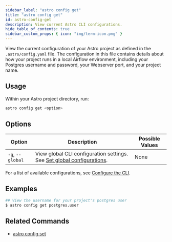 ```yaml
---
sidebar_label: "astro config get"
title: "astro config get"
id: astro-config-get
description: View current Astro CLI configurations.
hide_table_of_contents: true
sidebar_custom_props: { icon: "img/term-icon.png" }
---
```


View the current configuration of your Astro project as defined in the `.astro/config.yaml` file. The configuration in this file contains details about how your project runs in a local Airflow environment, including your Postgres username and password, your Webserver port, and your project name.

## Usage

Within your Astro project directory, run:

```sh
astro config get <option>
```

## Options

| Option           | Description                             | Possible Values |
| ---------------- | --------------------------------------- | --------------- |
| `-g`, `--global` | View global CLI configuration settings. See [Set global configurations](configure-cli.md#set-global-configurations). | None            |

For a list of available configurations, see [Configure the CLI](configure-cli.md).

## Examples

```sh
## View the username for your project's postgres user
$ astro config get postgres.user
```

## Related Commands

- [astro config set](cli/astro-config-set.md)

